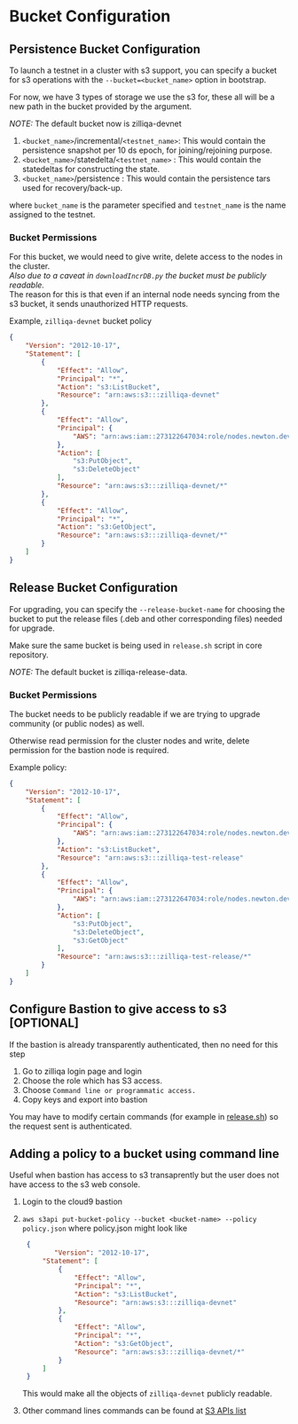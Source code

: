 # Bucket Configuration

## Persistence Bucket Configuration

To launch a testnet in a cluster with s3 support, you can specify a bucket
for s3 operations with the `--bucket=<bucket_name>` option in bootstrap.

For now, we have 3 types of storage we use the s3 for, these all will be a new path
in the bucket provided by the argument.

*NOTE:* The default bucket now is zilliqa-devnet

1. `<bucket_name>`/incremental/`<testnet_name>`: This would contain the persistence
snapshot per 10 ds epoch, for joining/rejoining purpose.
2. `<bucket_name>`/statedelta/`<testnet_name>` : This would contain the statedeltas
for constructing the state.
3. `<bucket_name>`/persistence : This would contain the persistence tars
used for recovery/back-up.

where `bucket_name` is the parameter specified and `testnet_name` is the name assigned
to the testnet.

### Bucket Permissions

For this bucket, we would need to give write, delete access to the nodes in the cluster.  
*Also due to a caveat in `downloadIncrDB.py` the bucket must be publicly readable.*  
The reason for this is that even if an internal node needs syncing from the s3 bucket, it
sends unauthorized HTTP requests.

Example, `zilliqa-devnet` bucket policy

``` json
{
    "Version": "2012-10-17",
    "Statement": [
        {
            "Effect": "Allow",
            "Principal": "*",
            "Action": "s3:ListBucket",
            "Resource": "arn:aws:s3:::zilliqa-devnet"
        },
        {
            "Effect": "Allow",
            "Principal": {
                "AWS": "arn:aws:iam::273122647034:role/nodes.newton.dev.z7a.xyz.k8s.local"
            },
            "Action": [
                "s3:PutObject",
                "s3:DeleteObject"
            ],
            "Resource": "arn:aws:s3:::zilliqa-devnet/*"
        },
        {
            "Effect": "Allow",
            "Principal": "*",
            "Action": "s3:GetObject",
            "Resource": "arn:aws:s3:::zilliqa-devnet/*"
        }
    ]
}

```

## Release Bucket Configuration

For upgrading, you can specify the `--release-bucket-name` for choosing the bucket
to put the release files (.deb and other corresponding files) needed for upgrade.

Make sure the same bucket is being used in `release.sh` script in core repository.

*NOTE:* The default bucket is zilliqa-release-data.

### Bucket Permissions

The bucket needs to be publicly readable if we are trying to upgrade community
(or public nodes) as well.

Otherwise read permission for the cluster nodes and write, delete permission
for the bastion node is required.

Example policy:

``` json
{
    "Version": "2012-10-17",
    "Statement": [
        {
            "Effect": "Allow",
            "Principal": {
                "AWS": "arn:aws:iam::273122647034:role/nodes.newton.dev.z7a.xyz.k8s.local"
            },
            "Action": "s3:ListBucket",
            "Resource": "arn:aws:s3:::zilliqa-test-release"
        },
        {
            "Effect": "Allow",
            "Principal": {
                "AWS": "arn:aws:iam::273122647034:role/nodes.newton.dev.z7a.xyz.k8s.local"
            },
            "Action": [
                "s3:PutObject",
                "s3:DeleteObject",
                "s3:GetObject"
            ],
            "Resource": "arn:aws:s3:::zilliqa-test-release/*"
        }
    ]
}
```

## Configure Bastion to give access to s3 [OPTIONAL]

If the bastion is already transparently authenticated, then no need for this step

1. Go to zilliqa login page and login
2. Choose the role which has S3 access.
3. Choose `Command line or programmatic access.`
4. Copy keys and export into bastion

You may have to modify certain commands
(for example in [release.sh](https://github.com/Zilliqa/Zilliqa/blob/627caccb948e52a91f72384422692186d79e4fb3/scripts/release.sh#L291))
so the request sent is authenticated.

## Adding a policy to a bucket using command line

Useful when bastion has access to s3 transaprently but the user does
not have access to the s3 web console.

1. Login to the cloud9 bastion
2. `aws s3api put-bucket-policy --bucket <bucket-name> --policy policy.json` where policy.json might
   look like

   ```json
    {
           "Version": "2012-10-17",
        "Statement": [
            {
                "Effect": "Allow",
                "Principal": "*",
                "Action": "s3:ListBucket",
                "Resource": "arn:aws:s3:::zilliqa-devnet"
            },
            {
                "Effect": "Allow",
                "Principal": "*",
                "Action": "s3:GetObject",
                "Resource": "arn:aws:s3:::zilliqa-devnet/*"
            }
        ]
    }
   ```

   This would make all the objects of `zilliqa-devnet` publicly readable.

3. Other command lines commands can be found at [S3 APIs list](https://docs.aws.amazon.com/cli/latest/reference/s3api/index.html#cli-aws-s3api)
